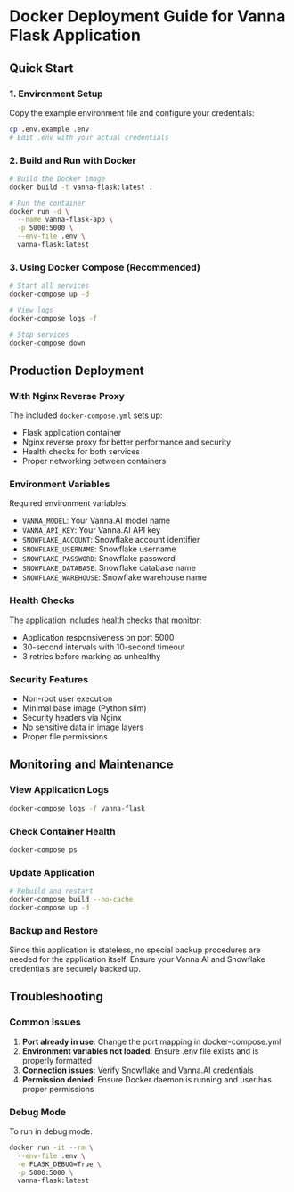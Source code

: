 # Docker Deployment Guide for Vanna Flask Application

## Quick Start

### 1. Environment Setup
Copy the example environment file and configure your credentials:
```bash
cp .env.example .env
# Edit .env with your actual credentials
```

### 2. Build and Run with Docker
```bash
# Build the Docker image
docker build -t vanna-flask:latest .

# Run the container
docker run -d \
  --name vanna-flask-app \
  -p 5000:5000 \
  --env-file .env \
  vanna-flask:latest
```

### 3. Using Docker Compose (Recommended)
```bash
# Start all services
docker-compose up -d

# View logs
docker-compose logs -f

# Stop services
docker-compose down
```

## Production Deployment

### With Nginx Reverse Proxy
The included `docker-compose.yml` sets up:
- Flask application container
- Nginx reverse proxy for better performance and security
- Health checks for both services
- Proper networking between containers

### Environment Variables
Required environment variables:
- `VANNA_MODEL`: Your Vanna.AI model name
- `VANNA_API_KEY`: Your Vanna.AI API key
- `SNOWFLAKE_ACCOUNT`: Snowflake account identifier
- `SNOWFLAKE_USERNAME`: Snowflake username
- `SNOWFLAKE_PASSWORD`: Snowflake password
- `SNOWFLAKE_DATABASE`: Snowflake database name
- `SNOWFLAKE_WAREHOUSE`: Snowflake warehouse name

### Health Checks
The application includes health checks that monitor:
- Application responsiveness on port 5000
- 30-second intervals with 10-second timeout
- 3 retries before marking as unhealthy

### Security Features
- Non-root user execution
- Minimal base image (Python slim)
- Security headers via Nginx
- No sensitive data in image layers
- Proper file permissions

## Monitoring and Maintenance

### View Application Logs
```bash
docker-compose logs -f vanna-flask
```

### Check Container Health
```bash
docker-compose ps
```

### Update Application
```bash
# Rebuild and restart
docker-compose build --no-cache
docker-compose up -d
```

### Backup and Restore
Since this application is stateless, no special backup procedures are needed for the application itself. Ensure your Vanna.AI and Snowflake credentials are securely backed up.

## Troubleshooting

### Common Issues
1. **Port already in use**: Change the port mapping in docker-compose.yml
2. **Environment variables not loaded**: Ensure .env file exists and is properly formatted
3. **Connection issues**: Verify Snowflake and Vanna.AI credentials
4. **Permission denied**: Ensure Docker daemon is running and user has proper permissions

### Debug Mode
To run in debug mode:
```bash
docker run -it --rm \
  --env-file .env \
  -e FLASK_DEBUG=True \
  -p 5000:5000 \
  vanna-flask:latest
```